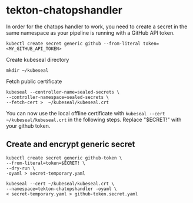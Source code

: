 # tekton-chatopshandler

In order for the chatops handler to work, you need to create a secret in the same namespace as your pipeline is running with a GitHub API token.

`kubectl create secret generic github --from-literal token=<MY_GITHUB_API_TOKEN>`

Create kubeseal directory
```
mkdir ~/kubeseal
```

Fetch public certificate
```
kubeseal --controller-name=sealed-secrets \
--controller-namespace=sealed-secrets \
--fetch-cert >  ~/kubeseal/kubeseal.crt
```

You can now use the local offline certificate with `kubeseal --cert ~/kubeseal/kubeseal.crt` in the following steps.
Replace "$ECRET!" with your github token.

## Create and encrypt generic secret
```
kubectl create secret generic github-token \
--from-literal=token=$ECRET! \
--dry-run \
-oyaml > secret-temporary.yaml
```

```
kubeseal --cert ~/kubeseal/kubeseal.crt \
--namespace=tekton-chatopshandler -oyaml \
< secret-temporary.yaml > github-token.secret.yaml
```
